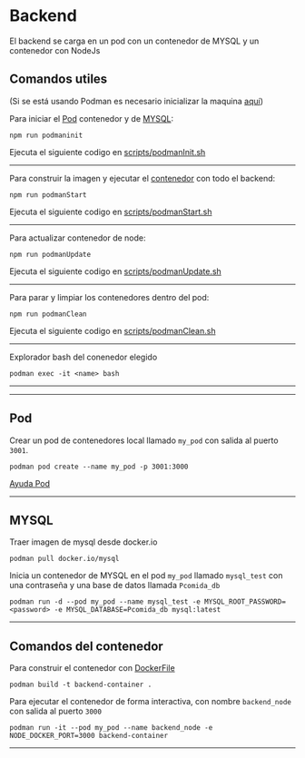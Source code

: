 # Backend

El backend se carga en un pod con un contenedor de MYSQL y un contenedor con NodeJs

## Comandos utiles
(Si se está usando Podman es necesario inicializar la maquina [aquí](https://github.com/containers/podman/blob/main/docs/tutorials/podman-for-windows.md))

Para iniciar el [Pod](#pod) contenedor y de [MYSQL](#mysql): 
```
npm run podmaninit
```
Ejecuta el siguiente codigo en [scripts/podmanInit.sh](./scripts/podmanInit.sh)

---
Para construir la imagen y ejecutar el [contenedor](#comandos-del-contenedor) con todo el backend: 
```
npm run podmanStart
```
Ejecuta el siguiente codigo en [scripts/podmanStart.sh](./scripts/podmanStart.sh)

---
Para actualizar contenedor de node:
```
npm run podmanUpdate
```
Ejecuta el siguiente codigo en [scripts/podmanUpdate.sh](./scripts/podmanUpdate.sh)

---

Para parar y limpiar los contenedores dentro del pod:
```
npm run podmanClean
```
Ejecuta el siguiente codigo en [scripts/podmanClean.sh](./scripts/podmanClean.sh)

---

Explorador bash del conenedor elegido
```
podman exec -it <name> bash
```
---
---

## Pod

Crear un pod de contenedores local llamado ```my_pod``` con salida al puerto ```3001```.

```
podman pod create --name my_pod -p 3001:3000
```

[Ayuda Pod](https://mohitgoyal-co.translate.goog/2021/04/23/spinning-up-and-managing-pods-with-multiple-containers-with-podman/?_x_tr_sl=en&_x_tr_tl=es&_x_tr_hl=es&_x_tr_pto=sc)

---
## MYSQL

Traer imagen de mysql desde docker.io
```
podman pull docker.io/mysql
```

Inicia un contenedor de MYSQL en el pod ```my_pod``` llamado ```mysql_test``` con una contraseña y una base de datos llamada ```Pcomida_db```

```
podman run -d --pod my_pod --name mysql_test -e MYSQL_ROOT_PASSWORD=<password> -e MYSQL_DATABASE=Pcomida_db mysql:latest
```

---
## Comandos del contenedor

Para construir el contenedor con [DockerFile](./backend/Dockerfile)

```
podman build -t backend-container .
```

Para ejecutar el contenedor de forma interactiva, con nombre ```backend_node``` con salida al puerto ```3000```

```
podman run -it --pod my_pod --name backend_node -e NODE_DOCKER_PORT=3000 backend-container
```

---
